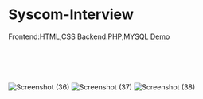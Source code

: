 # Syscom-Interview
Frontend:HTML,CSS
Backend:PHP,MYSQL
<a href="http://kamlesh.great-site.net/index.php" target="_blank">Demo</a>
<br></br>
<br></br>
<br></br>
![Screenshot (36)](https://user-images.githubusercontent.com/71908367/209048280-225e50d4-923c-40fb-94dc-f13628d18764.png)
![Screenshot (37)](https://user-images.githubusercontent.com/71908367/209048291-72f898f6-98cc-45f3-8148-4b0554ff94cd.png)
![Screenshot (38)](https://user-images.githubusercontent.com/71908367/209048302-6ad598d8-dea4-47f5-8657-123010402ec9.png)
